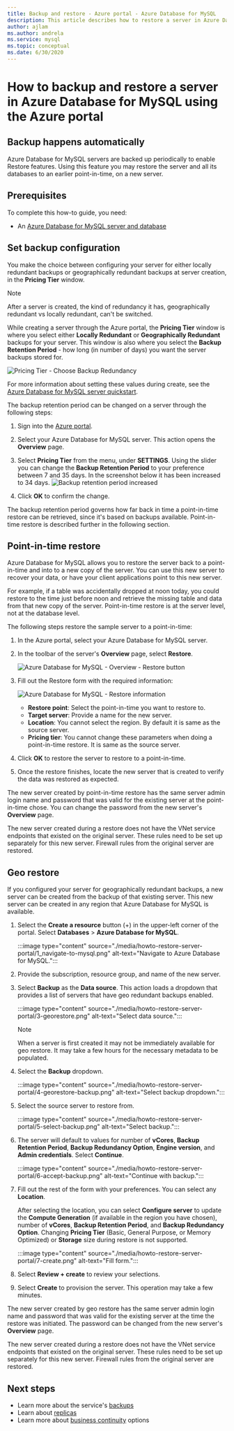 ```yaml
---
title: Backup and restore - Azure portal - Azure Database for MySQL
description: This article describes how to restore a server in Azure Database for MySQL using the Azure portal.
author: ajlam
ms.author: andrela
ms.service: mysql
ms.topic: conceptual
ms.date: 6/30/2020
---
```


# How to backup and restore a server in Azure Database for MySQL using the Azure portal

## Backup happens automatically
Azure Database for MySQL servers are backed up periodically to enable Restore features. Using this feature you may restore the server and all its databases to an earlier point-in-time, on a new server.

## Prerequisites
To complete this how-to guide, you need:
- An [Azure Database for MySQL server and database](quickstart-create-mysql-server-database-using-azure-portal.md)

## Set backup configuration

You make the choice between configuring your server for either locally redundant backups or geographically redundant backups at server creation, in the **Pricing Tier** window.

> [!NOTE]
> After a server is created, the kind of redundancy it has, geographically redundant vs locally redundant, can't be switched.
>

While creating a server through the Azure portal, the **Pricing Tier** window is where you select either **Locally Redundant** or **Geographically Redundant** backups for your server. This window is also where you select the **Backup Retention Period** - how long (in number of days) you want the server backups stored for.

   ![Pricing Tier - Choose Backup Redundancy](./media/howto-restore-server-portal/pricing-tier.png)

For more information about setting these values during create, see the [Azure Database for MySQL server quickstart](quickstart-create-mysql-server-database-using-azure-portal.md).

The backup retention period can be changed on a server through the following steps:
1. Sign into the [Azure portal](https://portal.azure.com/).
2. Select your Azure Database for MySQL server. This action opens the **Overview** page.
3. Select **Pricing Tier** from the menu, under **SETTINGS**. Using the slider you can change the **Backup Retention Period** to your preference between 7 and 35 days.
In the screenshot below it has been increased to 34 days.
![Backup retention period increased](./media/howto-restore-server-portal/3-increase-backup-days.png)

4. Click **OK** to confirm the change.

The backup retention period governs how far back in time a point-in-time restore can be retrieved, since it's based on backups available. Point-in-time restore is described further in the following section. 

## Point-in-time restore
Azure Database for MySQL allows you to restore the server back to a point-in-time and into to a new copy of the server. You can use this new server to recover your data, or have your client applications point to this new server.

For example, if a table was accidentally dropped at noon today, you could restore to the time just before noon and retrieve the missing table and data from that new copy of the server. Point-in-time restore is at the server level, not at the database level.

The following steps restore the sample server to a point-in-time:
1. In the Azure portal, select your Azure Database for MySQL server. 

2. In the toolbar of the server's **Overview** page, select **Restore**.

   ![Azure Database for MySQL - Overview - Restore button](./media/howto-restore-server-portal/2-server.png)

3. Fill out the Restore form with the required information:

   ![Azure Database for MySQL - Restore information](./media/howto-restore-server-portal/3-restore.png)
   - **Restore point**: Select the point-in-time you want to restore to.
   - **Target server**: Provide a name for the new server.
   - **Location**: You cannot select the region. By default it is same as the source server.
   - **Pricing tier**: You cannot change these parameters when doing a point-in-time restore. It is same as the source server. 

4. Click **OK** to restore the server to restore to a point-in-time. 

5. Once the restore finishes, locate the new server that is created to verify the data was restored as expected.

The new server created by point-in-time restore has the same server admin login name and password that was valid for the existing server at the point-in-time chose. You can change the password from the new server's **Overview** page.

The new server created during a restore does not have the VNet service endpoints that existed on the original server. These rules need to be set up separately for this new server. Firewall rules from the original server are restored.

## Geo restore
If you configured your server for geographically redundant backups, a new server can be created from the backup of that existing server. This new server can be created in any region that Azure Database for MySQL is available.  

1. Select the **Create a resource** button (+) in the upper-left corner of the portal. Select **Databases** > **Azure Database for MySQL**.

   :::image type="content" source="./media/howto-restore-server-portal/1_navigate-to-mysql.png" alt-text="Navigate to Azure Database for MySQL.":::
 
2. Provide the subscription, resource group, and name of the new server. 

3. Select **Backup** as the **Data source**. This action loads a dropdown that provides a list of servers that have geo redundant backups enabled.
   
   :::image type="content" source="./media/howto-restore-server-portal/3-georestore.png" alt-text="Select data source.":::
    
   > [!NOTE]
   > When a server is first created it may not be immediately available for geo restore. It may take a few hours for the necessary metadata to be populated.
   >

4. Select the **Backup** dropdown.
   
   :::image type="content" source="./media/howto-restore-server-portal/4-georestore-backup.png" alt-text="Select backup dropdown.":::

5. Select the source server to restore from.
   
   :::image type="content" source="./media/howto-restore-server-portal/5-select-backup.png" alt-text="Select backup.":::

6. The server will default to values for number of **vCores**, **Backup Retention Period**, **Backup Redundancy Option**, **Engine version**, and **Admin credentials**. Select **Continue**. 
   
   :::image type="content" source="./media/howto-restore-server-portal/6-accept-backup.png" alt-text="Continue with backup.":::

7. Fill out the rest of the form with your preferences. You can select any **Location**.

    After selecting the location, you can select **Configure server** to update the **Compute Generation** (if available in the region you have chosen), number of **vCores**, **Backup Retention Period**, and **Backup Redundancy Option**. Changing **Pricing Tier** (Basic, General Purpose, or Memory Optimized) or **Storage** size during restore is not supported.

   :::image type="content" source="./media/howto-restore-server-portal/7-create.png" alt-text="Fill form."::: 

8. Select **Review + create** to review your selections. 

9. Select **Create** to provision the server. This operation may take a few minutes.

The new server created by geo restore has the same server admin login name and password that was valid for the existing server at the time the restore was initiated. The password can be changed from the new server's **Overview** page.

The new server created during a restore does not have the VNet service endpoints that existed on the original server. These rules need to be set up separately for this new server. Firewall rules from the original server are restored.

## Next steps
- Learn more about the service's [backups](concepts-backup.md)
- Learn about [replicas](concepts-read-replicas.md)
- Learn more about [business continuity](concepts-business-continuity.md) options
